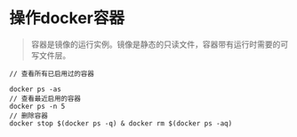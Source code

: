 # 操作docker容器
> 容器是镜像的运行实例。镜像是静态的只读文件，容器带有运行时需要的可写文件层。

```
// 查看所有已启用过的容器

docker ps -as 
// 查看最近启用的容器
docker ps -n 5
// 删除容器
docker stop $(docker ps -q) & docker rm $(docker ps -aq)

```




